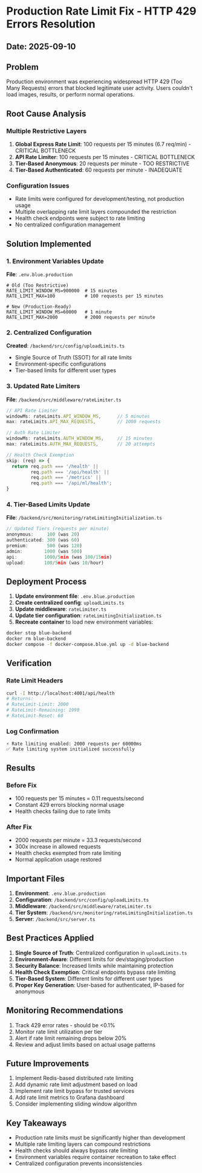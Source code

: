 # Production Rate Limit Fix - HTTP 429 Errors Resolution

## Date: 2025-09-10

## Problem

Production environment was experiencing widespread HTTP 429 (Too Many Requests) errors that blocked legitimate user activity. Users couldn't load images, results, or perform normal operations.

## Root Cause Analysis

### Multiple Restrictive Layers

1. **Global Express Rate Limit**: 100 requests per 15 minutes (6.7 req/min) - CRITICAL BOTTLENECK
2. **API Rate Limiter**: 100 requests per 15 minutes - CRITICAL BOTTLENECK
3. **Tier-Based Anonymous**: 20 requests per minute - TOO RESTRICTIVE
4. **Tier-Based Authenticated**: 60 requests per minute - INADEQUATE

### Configuration Issues

- Rate limits were configured for development/testing, not production usage
- Multiple overlapping rate limit layers compounded the restriction
- Health check endpoints were subject to rate limiting
- No centralized configuration management

## Solution Implemented

### 1. Environment Variables Update

**File**: `.env.blue.production`

```env
# Old (Too Restrictive)
RATE_LIMIT_WINDOW_MS=900000  # 15 minutes
RATE_LIMIT_MAX=100           # 100 requests per 15 minutes

# New (Production-Ready)
RATE_LIMIT_WINDOW_MS=60000   # 1 minute
RATE_LIMIT_MAX=2000          # 2000 requests per minute
```

### 2. Centralized Configuration

**Created**: `/backend/src/config/uploadLimits.ts`

- Single Source of Truth (SSOT) for all rate limits
- Environment-specific configurations
- Tier-based limits for different user types

### 3. Updated Rate Limiters

**File**: `/backend/src/middleware/rateLimiter.ts`

```typescript
// API Rate Limiter
windowMs: rateLimits.API_WINDOW_MS,      // 5 minutes
max: rateLimits.API_MAX_REQUESTS,        // 1000 requests

// Auth Rate Limiter
windowMs: rateLimits.AUTH_WINDOW_MS,     // 15 minutes
max: rateLimits.AUTH_MAX_REQUESTS,       // 20 attempts

// Health Check Exemption
skip: (req) => {
  return req.path === '/health' ||
         req.path === '/api/health' ||
         req.path === '/metrics' ||
         req.path === '/api/ml/health';
}
```

### 4. Tier-Based Limits Update

**File**: `/backend/src/monitoring/rateLimitingInitialization.ts`

```typescript
// Updated Tiers (requests per minute)
anonymous:     100 (was 20)
authenticated: 300 (was 60)
premium:       500 (was 120)
admin:        1000 (was 500)
api:          1000/5min (was 100/15min)
upload:       100/5min (was 10/hour)
```

## Deployment Process

1. **Update environment file**: `.env.blue.production`
2. **Create centralized config**: `uploadLimits.ts`
3. **Update middleware**: `rateLimiter.ts`
4. **Update tier configuration**: `rateLimitingInitialization.ts`
5. **Recreate container** to load new environment variables:

```bash
docker stop blue-backend
docker rm blue-backend
docker compose -f docker-compose.blue.yml up -d blue-backend
```

## Verification

### Rate Limit Headers

```bash
curl -I http://localhost:4001/api/health
# Returns:
# RateLimit-Limit: 2000
# RateLimit-Remaining: 1999
# RateLimit-Reset: 60
```

### Log Confirmation

```
⚡ Rate limiting enabled: 2000 requests per 60000ms
✅ Rate limiting system initialized successfully
```

## Results

### Before Fix

- 100 requests per 15 minutes = 0.11 requests/second
- Constant 429 errors blocking normal usage
- Health checks failing due to rate limits

### After Fix

- 2000 requests per minute = 33.3 requests/second
- 300x increase in allowed requests
- Health checks exempted from rate limiting
- Normal application usage restored

## Important Files

1. **Environment**: `.env.blue.production`
2. **Configuration**: `/backend/src/config/uploadLimits.ts`
3. **Middleware**: `/backend/src/middleware/rateLimiter.ts`
4. **Tier System**: `/backend/src/monitoring/rateLimitingInitialization.ts`
5. **Server**: `/backend/src/server.ts`

## Best Practices Applied

1. **Single Source of Truth**: Centralized configuration in `uploadLimits.ts`
2. **Environment-Aware**: Different limits for dev/staging/production
3. **Security Balance**: Increased limits while maintaining protection
4. **Health Check Exemption**: Critical endpoints bypass rate limiting
5. **Tier-Based System**: Different limits for different user types
6. **Proper Key Generation**: User-based for authenticated, IP-based for anonymous

## Monitoring Recommendations

1. Track 429 error rates - should be <0.1%
2. Monitor rate limit utilization per tier
3. Alert if rate limit remaining drops below 20%
4. Review and adjust limits based on actual usage patterns

## Future Improvements

1. Implement Redis-based distributed rate limiting
2. Add dynamic rate limit adjustment based on load
3. Implement rate limit bypass for trusted services
4. Add rate limit metrics to Grafana dashboard
5. Consider implementing sliding window algorithm

## Key Takeaways

- Production rate limits must be significantly higher than development
- Multiple rate limiting layers can compound restrictions
- Health checks should always bypass rate limiting
- Environment variables require container recreation to take effect
- Centralized configuration prevents inconsistencies
